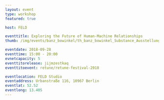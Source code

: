 ```yaml
---
layout: event
type: workshop
featured: true

host: FELD

eventtitle: Exploring the Future of Human-Machine Relationships
thumb: /img/events/banz_bowinkel/th_banz_bowinkel_Substance_Ausstellungsansicht_03.png

eventdate: 2018-09-28
eventtime: 15:00 - 20:00
evnetcapacity: 5
eventtitorelease: jijmzestkaq
eventtitoevent: retune/retune-festival-2018

eventlocation: FELD Studio
eventaddress: Urbanstraße 116, 10967 Berlin
eventlat: 52.52
eventlong: 13.405
---
```

